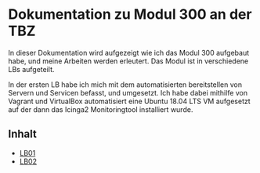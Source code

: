 # Dokumentation zu Modul 300 an der TBZ

In dieser Dokumentation wird aufgezeigt wie ich das Modul 300 aufgebaut habe, und meine Arbeiten werden erleutert. Das Modul ist in verschiedene LBs aufgeteilt.

In der ersten LB habe ich mich mit dem automatisierten bereitstellen von Servern und Servicen befasst, und umgesetzt. Ich habe dabei mithilfe von Vagrant und VirtualBox automatisiert eine Ubuntu 18.04 LTS VM aufgesetzt auf der dann das Icinga2 Monitoringtool installiert wurde.


## Inhalt
- [LB01](vagrant/LB01)
- [LB02](docker/LB02)